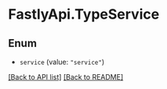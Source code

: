 # FastlyApi.TypeService

## Enum


* `service` (value: `"service"`)



[[Back to API list]](../../README.md#endpoints) [[Back to README]](../../README.md)
